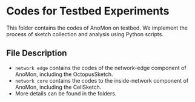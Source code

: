 # Codes for Testbed Experiments

This folder contains the codes of AnoMon on testbed. We implement the process of sketch collection and analysis using Python scripts. 

## File Description

- `network edge` contains the codes of the network-edge component of AnoMon, including the OctopusSketch.
- `network core` contains the codes to the inside-network component of AnoMon, including the CellSketch.
- More details can be found in the folders.
